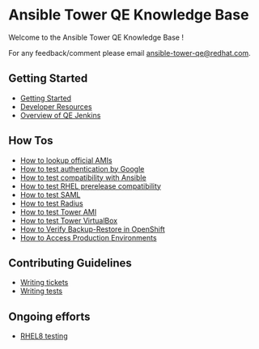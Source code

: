 # Ansible Tower QE Knowledge Base

Welcome to the Ansible Tower QE Knowledge Base !

For any feedback/comment please email <ansible-tower-qe@redhat.com>.

## Getting Started

  * [Getting Started](getting_started.md)
  * [Developer Resources](developer_resources.md)
  * [Overview of QE Jenkins](overview_of_qe_jenkins_jobs.md)


## How Tos

  * [How to lookup official AMIs](how_to_look_up_official_amis.md)
  * [How to test authentication by Google](how_to_test_authentication_by_google.md)
  * [How to test compatibility with Ansible](how_to_test_compatibility_with_ansible.md)
  * [How to test RHEL prerelease compatibility](how_to_test_compatibility_with_rhel_prereleases.md)
  * [How to test SAML](how_to_test_saml.md)
  * [How to test Radius](how_to_test_radius.md)
  * [How to test Tower AMI](how_to_test_tower_ami.md)
  * [How to test Tower VirtualBox](how_to_test_tower_virtualbox_image.md)
  * [How to Verify Backup-Restore in OpenShift](backup_restore_openshift.md)
  * [How to Access Production Environments](production.md)


## Contributing Guidelines

  * [Writing tickets](tickets.md)
  * [Writing tests](test_writing.md)


## Ongoing efforts

  * [RHEL8 testing](rhel8_testing.md)
